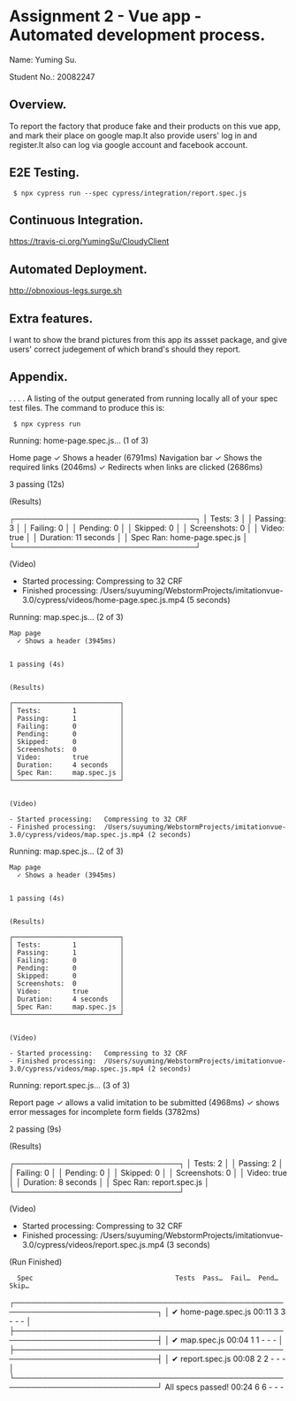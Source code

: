 # Assignment 2 - Vue app - Automated development process.

Name: Yuming Su.

Student No.:  20082247

## Overview.

To report the factory that produce fake and their products on this vue app, and mark their place on google map.It also provide users' log in and register.It also can log via google account and facebook account.

## E2E Testing.

     $ npx cypress run --spec cypress/integration/report.spec.js

## Continuous Integration.

https://travis-ci.org/YumingSu/CloudyClient

## Automated Deployment.


http://obnoxious-legs.surge.sh

## Extra features.

I want to show the brand pictures from this app its assset package, and give users' correct judegement of which brand's should they report.

## Appendix.

. . . .  A listing of the output generated from running locally all of your spec test files. The command to produce this is:

     $ npx cypress run

 Running: home-page.spec.js...                                        (1 of 3)


  Home page
    ✓ Shows a header (6791ms)
    Navigation bar
      ✓ Shows the required links (2046ms)
      ✓ Redirects when links are clicked (2686ms)


  3 passing (12s)


  (Results)

  ┌─────────────────────────────────┐
  │ Tests:        3                 │
  │ Passing:      3                 │
  │ Failing:      0                 │
  │ Pending:      0                 │
  │ Skipped:      0                 │
  │ Screenshots:  0                 │
  │ Video:        true              │
  │ Duration:     11 seconds        │
  │ Spec Ran:     home-page.spec.js │
  └─────────────────────────────────┘


  (Video)

  - Started processing:   Compressing to 32 CRF
  - Finished processing:  /Users/suyuming/WebstormProjects/imitationvue-3.0/cypress/videos/home-page.spec.js.mp4 (5 seconds)

  Running: map.spec.js...                                              (2 of 3)


    Map page
      ✓ Shows a header (3945ms)


    1 passing (4s)


    (Results)

    ┌───────────────────────────┐
    │ Tests:        1           │
    │ Passing:      1           │
    │ Failing:      0           │
    │ Pending:      0           │
    │ Skipped:      0           │
    │ Screenshots:  0           │
    │ Video:        true        │
    │ Duration:     4 seconds   │
    │ Spec Ran:     map.spec.js │
    └───────────────────────────┘


    (Video)

    - Started processing:   Compressing to 32 CRF
    - Finished processing:  /Users/suyuming/WebstormProjects/imitationvue-3.0/cypress/videos/map.spec.js.mp4 (2 seconds)
  Running: map.spec.js...                                              (2 of 3)


    Map page
      ✓ Shows a header (3945ms)


    1 passing (4s)


    (Results)

    ┌───────────────────────────┐
    │ Tests:        1           │
    │ Passing:      1           │
    │ Failing:      0           │
    │ Pending:      0           │
    │ Skipped:      0           │
    │ Screenshots:  0           │
    │ Video:        true        │
    │ Duration:     4 seconds   │
    │ Spec Ran:     map.spec.js │
    └───────────────────────────┘


    (Video)

    - Started processing:   Compressing to 32 CRF
    - Finished processing:  /Users/suyuming/WebstormProjects/imitationvue-3.0/cypress/videos/map.spec.js.mp4 (2 seconds)


 Running: report.spec.js...                                           (3 of 3)


   Report page
     ✓ allows a valid imitation to be submitted (4968ms)
     ✓ shows error messages for incomplete form fields (3782ms)


   2 passing (9s)


   (Results)

   ┌──────────────────────────────┐
   │ Tests:        2              │
   │ Passing:      2              │
   │ Failing:      0              │
   │ Pending:      0              │
   │ Skipped:      0              │
   │ Screenshots:  0              │
   │ Video:        true           │
   │ Duration:     8 seconds      │
   │ Spec Ran:     report.spec.js │
   └──────────────────────────────┘


   (Video)

   - Started processing:   Compressing to 32 CRF
   - Finished processing:  /Users/suyuming/WebstormProjects/imitationvue-3.0/cypress/videos/report.spec.js.mp4 (3 seconds)


 (Run Finished)


      Spec                                    Tests  Pass…  Fail…  Pend…  Skip…
  ┌────────────────────────────────────────────────────────────────────────────┐
  │ ✔ home-page.spec.js               00:11      3      3      -      -      - │
  ├────────────────────────────────────────────────────────────────────────────┤
  │ ✔ map.spec.js                     00:04      1      1      -      -      - │
  ├────────────────────────────────────────────────────────────────────────────┤
  │ ✔ report.spec.js                  00:08      2      2      -      -      - │
  └────────────────────────────────────────────────────────────────────────────┘
    All specs passed!                 00:24      6      6      -      -      -


